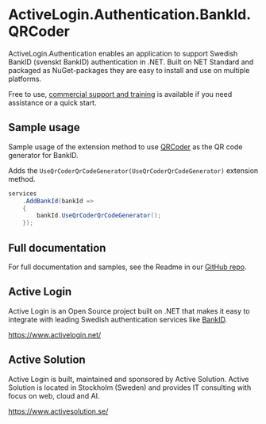 # ActiveLogin.Authentication.BankId.QRCoder

ActiveLogin.Authentication enables an application to support Swedish BankID (svenskt BankID) authentication in .NET.
Built on NET Standard and packaged as NuGet-packages they are easy to install and use on multiple platforms.

Free to use, [commercial support and training](https://activelogin.net/#support) is available if you need assistance or a quick start. 

## Sample usage

Sample usage of the extension method to use [QRCoder](https://github.com/codebude/QRCoder) as the QR code generator for BankID.

Adds the `UseQrCoderQrCodeGenerator(UseQrCoderQrCodeGenerator)` extension method.

```csharp
services
    .AddBankId(bankId =>
    {
        bankId.UseQrCoderQrCodeGenerator();
    });
```

## Full documentation

For full documentation and samples, see the Readme in our [GitHub repo](https://github.com/ActiveLogin/ActiveLogin.Authentication).

## Active Login

Active Login is an Open Source project built on .NET that makes it easy to integrate with leading Swedish authentication services like [BankID](https://www.bankid.com/).

https://www.activelogin.net/

## Active Solution

Active Login is built, maintained and sponsored by Active Solution. Active Solution is located in Stockholm (Sweden) and provides IT consulting with focus on web, cloud and AI.

https://www.activesolution.se/
